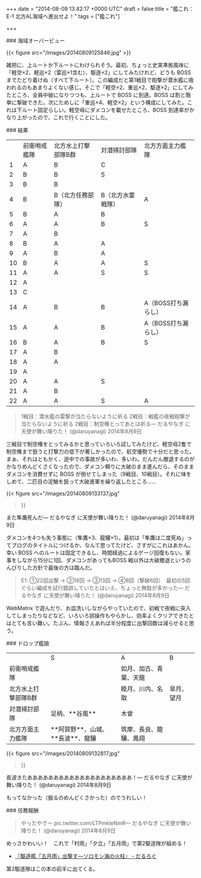 
+++
date = "2014-08-09 13:42:17 +0000 UTC"
draft = false
title = "艦これ：E-1 北方AL海域へ進出せよ！"
tags = ["艦これ"]

+++
<div class="section">
    ### 海域オーバービュー
    

{{< figure src="/images/20140809125846.jpg"  >}}

雑把に、上ルートか下ルートにわけられそう。最初、ちょっと史実準拠風味に「軽空×2、軽巡×2（雷巡×1含む）、駆逐×2」にしてみたけれど、どうも BOSS までたどり着けぬ（すべて下ルート）。この編成だと第1戦目で砲撃が潜水艦に吸われるのもあまりよくない感じ。そこで「軽空×2、重巡×2、駆逐×2」にしてみたところ、全員中破になりつつも、上ルートで BOSS に到達。BOSS は割と簡単に撃破できた。次にためしに「重巡×4、軽空×2」という構成にしてみた。これは下ルート固定らしい。軽空母にダメコンを載せたところ、BOSS 到達率がかなり上がったので、これで行くことにした。

</div>
<div class="section">
    ### 結果
    
<table>
    <tbody><tr>
    <td>	</td>
    <td>前衛哨戒艦隊	</td>
    <td>北方水上打撃部隊B群	</td>
    <td>対潜掃討部隊	</td>
    <td>北方方面主力艦隊	</td>
    </tr>
    <tr>
    <td>1	</td>
    <td>A	</td>
    <td>B	</td>
    <td>C	</td>
    <td>	</td>
    </tr>
    <tr>
    <td>2	</td>
    <td>B	</td>
    <td>B	</td>
    <td>S	</td>
    <td>	</td>
    </tr>
    <tr>
    <td>3	</td>
    <td>B	</td>
    <td>B	</td>
    <td>	</td>
    <td>	</td>
    </tr>
    <tr>
    <td>4	</td>
    <td>B	</td>
    <td>B（北方任務部隊）	</td>
    <td>B（北方水雷戦隊）	</td>
    <td>A	</td>
    </tr>
    <tr>
    <td>5	</td>
    <td>B	</td>
    <td>A	</td>
    <td>B	</td>
    <td>	</td>
    </tr>
    <tr>
    <td>6	</td>
    <td>A	</td>
    <td>A	</td>
    <td>B	</td>
    <td>S	</td>
    </tr>
    <tr>
    <td>7	</td>
    <td>A	</td>
    <td>B	</td>
    <td>	</td>
    <td>	</td>
    </tr>
    <tr>
    <td>8	</td>
    <td>B	</td>
    <td>A	</td>
    <td>A	</td>
    <td>	</td>
    </tr>
    <tr>
    <td>9	</td>
    <td>A	</td>
    <td>B	</td>
    <td>A	</td>
    <td>	</td>
    </tr>
    <tr>
    <td>10	</td>
    <td>B	</td>
    <td>A	</td>
    <td>A	</td>
    <td>S	</td>
    </tr>
    <tr>
    <td>11	</td>
    <td>A	</td>
    <td>A	</td>
    <td>S	</td>
    <td>S	</td>
    </tr>
    <tr>
    <td>12	</td>
    <td>A	</td>
    <td>	</td>
    <td>	</td>
    <td>	</td>
    </tr>
    <tr>
    <td>13	</td>
    <td>C	</td>
    <td>	</td>
    <td>	</td>
    <td>	</td>
    </tr>
    <tr>
    <td>14	</td>
    <td>A	</td>
    <td>B	</td>
    <td>B	</td>
    <td>A（BOSS打ち漏らし）	</td>
    </tr>
    <tr>
    <td>15	</td>
    <td>A	</td>
    <td>A	</td>
    <td>B	</td>
    <td>A（BOSS打ち漏らし）	</td>
    </tr>
    <tr>
    <td>16	</td>
    <td>B	</td>
    <td>A	</td>
    <td>B	</td>
    <td>S	</td>
    </tr>
    <tr>
    <td>17	</td>
    <td>A	</td>
    <td>B	</td>
    <td>	</td>
    <td>	</td>
    </tr>
    <tr>
    <td>18	</td>
    <td>A	</td>
    <td>A	</td>
    <td>	</td>
    <td>	</td>
    </tr>
    <tr>
    <td>19	</td>
    <td>A	</td>
    <td>	</td>
    <td>	</td>
    <td>	</td>
    </tr>
    <tr>
    <td>20	</td>
    <td>A	</td>
    <td>A	</td>
    <td>S	</td>
    <td>	</td>
    </tr>
    <tr>
    <td>21	</td>
    <td>A	</td>
    <td>B	</td>
    <td>	</td>
    <td>	</td>
    </tr>
    <tr>
    <td>22	</td>
    <td>A	</td>
    <td>A	</td>
    <td>S	</td>
    <td>A	</td>
    </tr>
</tbody></table>

>1戦目：潜水艦の雷撃が当たらないように祈る 2戦目：戦艦の夜戦砲撃が当たらないように祈る 2戦目：制空権とってあとは祈る— だるやなぎ に天使が舞い降りた！ (@daruyanagi) 2014年8月9日<script async="" src="https://platform.twitter.com/widgets.js" charset="utf-8"></script>

三戦目で制空権をとってみるかと思っていろいろ試してみたけど、軽空母2隻で制空権まで狙うと打撃力の低下が著しかったので、航空優勢で十分だと思った。まぁ、それはともかく、途中での事故が多いわ、多いわ。だんだん撤退するのがかなりめんどくさくなったので、ダメコン頼りに大破のまま進んだら、そのままダメコンを消費せずに BOSS が倒せてしまった（9戦目、10戦目）。それに味をしめて、二匹目の泥鰌を狙って大破進軍を繰り返したところ……

{{< figure src="/images/20140809133137.jpg"  

>}}

また隼鷹死んだ— だるやなぎ に天使が舞い降りた！ (@daruyanagi) 2014年8月9日<script async="" src="https://platform.twitter.com/widgets.js" charset="utf-8"></script>

ダメコンを4つも失う事態に（隼鷹×3、龍驤×1）。最初は「隼鷹は二度死ぬ」ってブログのタイトルにつけるか、なんて思ってたけど、さすがにこれはあかん。幸い BOSS へのルートは固定できるし、時間経過によるゲージ回復もない。家事をしながら15分に1回、ダメコンがあってもBOSS 戦以外は大破撤退というのんびりした方針で最後の方は臨んだ。

>E1: ①22回出撃 → ②18回 → ③13回 → ④8回（撃破6回）　最初の5回ぐらい編成を試行錯誤していたとはいえ、ちょっと無駄が多かった— だるやなぎ に天使が舞い降りた！ (@daruyanagi) 2014年8月9日<script async="" src="https://platform.twitter.com/widgets.js" charset="utf-8"></script>

WebMatrix で遊んだり、お皿洗いしながらやっていたので、初戦で夜戦に突入してしまったりなどなど、いろいろ誤操作もやらかし、効率よくクリアできたとはとても言い難い。たぶん、情報さえあれば半分程度に出撃回数は減らせると思う。

</div>
<div class="section">
    ### ドロップ艦娘
    
<table>
    <tbody><tr>
    <td>	</td>
    <td>S	</td>
    <td>A	</td>
    <td>B	</td>
    </tr>
    <tr>
    <td>前衛哨戒艦隊	</td>
    <td>	</td>
    <td>如月、加古、青葉、天龍	</td>
    <td>	</td>
    </tr>
    <tr>
    <td>北方水上打撃部隊B群	</td>
    <td>	</td>
    <td>睦月、川内、名取	</td>
    <td>皐月、望月	</td>
    </tr>
    <tr>
    <td>対潜掃討部隊	</td>
    <td>足柄、**谷風**	</td>
    <td>木曾	</td>
    <td>	</td>
    </tr>
    <tr>
    <td>北方方面主力艦隊	</td>
    <td>**阿賀野**、山城、**長波**、龍驤	</td>
    <td>筑摩、長良、龍驤、鳳翔	</td>
    <td>	</td>
    </tr>
</tbody></table>

{{< figure src="/images/20140809132817.jpg"  

>}}

長波きたああああああああああああああああああああ！— だるやなぎ に天使が舞い降りた！ (@daruyanagi) 2014年8月9日<script async="" src="https://platform.twitter.com/widgets.js" charset="utf-8"></script>

もってなかった（掘るのめんどくさかった）のでうれしい！

</div>
<div class="section">
    ### 任務報酬
    

>やったやでー pic.twitter.com/LTPmkleNmR— だるやなぎ に天使が舞い降りた！ (@daruyanagi) 2014年8月9日<script async="" src="https://platform.twitter.com/widgets.js" charset="utf-8"></script>

めっさかわいい！　これで「村雨」「夕立」「五月雨」で第2駆逐隊が組める！

<ul>
<li><a href="https://blog.daruyanagi.jp/entry/2014/03/20/195019">『駆逐艦「五月雨」出撃す―ソロモン海の火柱』 - だるろぐ</a></li>
</ul>第2駆逐隊はこの本の前半に出てくる。

</div>

